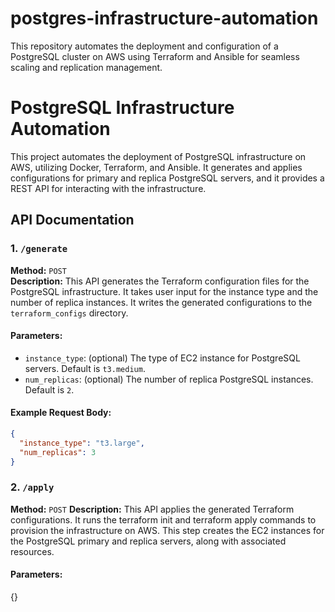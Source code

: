 # postgres-infrastructure-automation
This repository automates the deployment and configuration of a PostgreSQL cluster on AWS using Terraform and Ansible for seamless scaling and replication management.


# PostgreSQL Infrastructure Automation

This project automates the deployment of PostgreSQL infrastructure on AWS, utilizing Docker, Terraform, and Ansible. It generates and applies configurations for primary and replica PostgreSQL servers, and it provides a REST API for interacting with the infrastructure.

## API Documentation

### 1. `/generate`
**Method:** `POST`  
**Description:** This API generates the Terraform configuration files for the PostgreSQL infrastructure. It takes user input for the instance type and the number of replica instances. It writes the generated configurations to the `terraform_configs` directory.

#### Parameters:
- `instance_type`: (optional) The type of EC2 instance for PostgreSQL servers. Default is `t3.medium`.
- `num_replicas`: (optional) The number of replica PostgreSQL instances. Default is `2`.

#### Example Request Body:
```json
{
  "instance_type": "t3.large",
  "num_replicas": 3
}
```


### 2. `/apply`
**Method:** `POST`
**Description:** This API applies the generated Terraform configurations. It runs the terraform init and terraform apply commands to provision the infrastructure on AWS. This step creates the EC2 instances for the PostgreSQL primary and replica servers, along with associated resources.

#### Parameters:
{}

